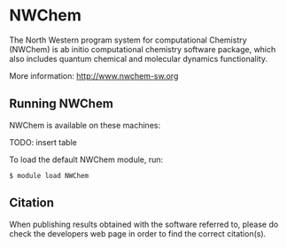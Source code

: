 # NWChem

The North Western program system for computational Chemistry (NWChem) is ab initio computational chemistry software package, which also includes quantum chemical and molecular dynamics functionality.

More information: http://www.nwchem-sw.org


## Running NWChem

NWChem is available on these machines:

TODO: insert table

To load the default NWChem module, run:

    $ module load NWChem

## Citation

When publishing results obtained with the software referred to, please do check the developers web page in order to find the correct citation(s).
